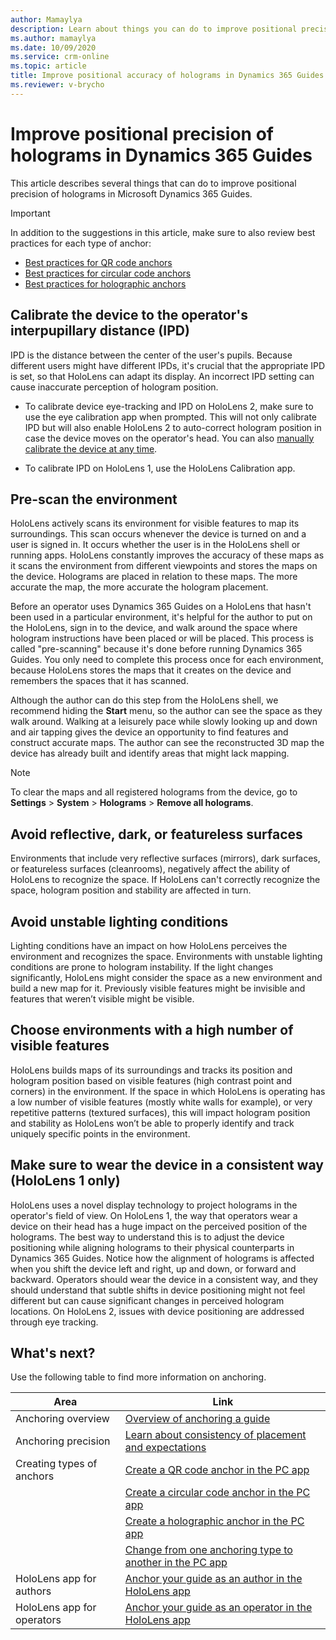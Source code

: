 ```yaml
---
author: Mamaylya
description: Learn about things you can do to improve positional precision of holograms in Dynamics 365 Guides
ms.author: mamaylya
ms.date: 10/09/2020
ms.service: crm-online
ms.topic: article
title: Improve positional accuracy of holograms in Dynamics 365 Guides
ms.reviewer: v-brycho
---
```


# Improve positional precision of holograms in Dynamics 365 Guides

This article describes several things that can do to improve positional precision of holograms in Microsoft Dynamics 365 Guides.

> [!IMPORTANT]
> In addition to the suggestions in this article, make sure to also review best practices for each type of anchor:
>
> - [Best practices for QR code anchors](pc-app-anchor-qr-code.md#best-practices-for-qr-code-anchors)
> - [Best practices for circular code anchors](pc-app-anchor-circular-code.md#best-practices-for-circular-code-anchors)
> - [Best practices for holographic anchors](pc-app-anchor-holographic.md#best-practices-for-holographic-anchors)

## Calibrate the device to the operator's interpupillary distance (IPD)

IPD is the distance between the center of the user's pupils. Because different users might have different IPDs, it's crucial that the appropriate IPD is set, so that HoloLens can adapt its display. An incorrect IPD setting can cause inaccurate perception of hologram position. 

- To calibrate device eye-tracking and IPD on HoloLens 2, make sure to use the eye calibration app when prompted. This will not only calibrate IPD but will also enable HoloLens 2 to auto-correct hologram position in case the device moves on the operator's head. You can also [manually calibrate the device at any time](https://docs.microsoft.com/en-us/dynamics365/mixed-reality/guides/operator-calibrate-hl2).

- To calibrate IPD on HoloLens 1, use the HoloLens Calibration app.

## Pre-scan the environment

HoloLens actively scans its environment for visible features to map its surroundings. This scan occurs whenever the device is turned on and a user is signed in. It occurs whether the user is in the HoloLens shell or running apps. HoloLens constantly improves the accuracy of these maps as it scans the environment from different viewpoints and stores the maps on the device. Holograms are placed in relation to these maps. The more accurate the map, the more accurate the hologram placement.

Before an operator uses Dynamics 365 Guides on a HoloLens that hasn't been used in a particular environment, it's helpful for the author to put on the HoloLens, sign in to the device, and walk around the space where hologram instructions have been placed or will be placed. This process is called "pre-scanning" because it's done before running Dynamics 365 Guides. You only need to complete this process once for each environment, because HoloLens stores the maps that it creates on the device and remembers the spaces that it has scanned. 

Although the author can do this step from the HoloLens shell, we recommend hiding the **Start** menu, so the author can see the space as they walk around. Walking at a leisurely pace while slowly looking up and down and air tapping gives the device an opportunity to find features and construct accurate maps. The author can see the reconstructed 3D map the device has already built and identify areas that might lack mapping. 

> [!NOTE] 
> To clear the maps and all registered holograms from the device, go to **Settings** > **System** > **Holograms** > **Remove all holograms**.

## Avoid reflective, dark, or featureless surfaces

Environments that include very reflective surfaces (mirrors), dark surfaces, or featureless surfaces (cleanrooms), negatively affect the ability of HoloLens to recognize the space. If HoloLens can't correctly recognize the space, hologram position and stability are affected in turn.

## Avoid unstable lighting conditions

Lighting conditions have an impact on how HoloLens perceives the environment and recognizes the space. Environments with unstable lighting conditions are prone to hologram instability. If the light changes significantly, HoloLens might consider the space as a new environment and build a new map for it. Previously visible features might be invisible and features that weren’t visible might be visible. 

## Choose environments with a high number of visible features

HoloLens builds maps of its surroundings and tracks its position and hologram position based on visible features (high contrast point and corners) in the environment. If the space in which HoloLens is operating has a low number of visible features (mostly white walls for example), or very repetitive patterns (textured surfaces), this will impact hologram position and stability as HoloLens won’t be able to properly identify and track uniquely specific points in the environment.

## Make sure to wear the device in a consistent way (HoloLens 1 only)

HoloLens uses a novel display technology to project holograms in the operator's field of view. On HoloLens 1, the way that operators wear a device on their head has a huge impact on the perceived position of the holograms. The best way to understand this is to adjust the device positioning while aligning holograms to their physical counterparts in Dynamics 365 Guides. Notice how the alignment of holograms is affected when you shift the device left and right, up and down, or forward and backward. Operators should wear the device in a consistent way, and they should understand that subtle shifts in device positioning might not feel different but can cause significant changes in perceived hologram locations. On HoloLens 2, issues with device positioning are addressed through eye tracking.

## What's next?

Use the following table to find more information on anchoring.

|Area|Link|
|----------------------|------------------------------------------------------------------|
|Anchoring overview|[Overview of anchoring a guide](pc-app-anchor.md)|
|Anchoring precision|[Learn about consistency of placement and expectations](pc-app-anchor-placement-consistency.md)|
|Creating types of anchors|[Create a QR code anchor in the PC app](pc-app-anchor-qr-code.md)|
||[Create a circular code anchor in the PC app](pc-app-anchor-circular-code.md)|
||[Create a holographic anchor in the PC app](pc-app-anchor-holographic.md)|
||[Change from one anchoring type to another in the PC app](pc-app-anchor-change-type.md)|
|HoloLens app for authors|[Anchor your guide as an author in the HoloLens app](hololens-app-anchor.md)|
|HoloLens app for operators|[Anchor your guide as an operator in the HoloLens app](operator-anchor.md)

